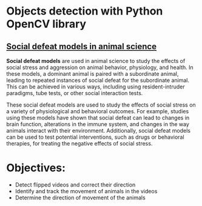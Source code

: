 # Objects detection with Python OpenCV library

## [Social defeat models in animal science](https://onlinelibrary.wiley.com/doi/full/10.1111/asj.12809)

**Social defeat models** are used in animal science to study the effects of social stress and aggression on animal behavior, physiology, and health. In these models, a dominant animal is paired with a subordinate animal, leading to repeated instances of social defeat for the subordinate animal. This can be achieved in various ways, including using resident-intruder paradigms, tube tests, or other social interaction tests.

These social defeat models are used to study the effects of social stress on a variety of physiological and behavioral outcomes. For example, studies using these models have shown that social defeat can lead to changes in brain function, alterations in the immune system, and changes in the way animals interact with their environment. Additionally, social defeat models can be used to test potential interventions, such as drugs or behavioral therapies, for treating the negative effects of social stress.

# Objectives:

- Detect flipped videos and correct their direction
- Identify and track the movement of animals in the videos
- Determine the direction of movement of the animals

